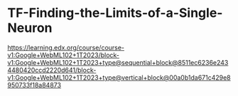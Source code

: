 # TF-Finding-the-Limits-of-a-Single-Neuron

https://learning.edx.org/course/course-v1:Google+WebML102+1T2023/block-v1:Google+WebML102+1T2023+type@sequential+block@8511ec6236e2434480420ccd2220d641/block-v1:Google+WebML102+1T2023+type@vertical+block@00a0b1da671c429e8950733f18a84873

